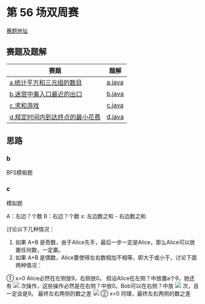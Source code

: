 # 第 56 场双周赛
[赛题地址](https://leetcode-cn.com/contest/biweekly-contest-56/)

## 赛题及题解
|赛题|题解|
| ---- | ----|
|[a.统计平方和三元组的数目](https://leetcode-cn.com/problems/count-square-sum-triples/)|[a.java](/competition/leetcode/weekly56/a.java)|
|[b.迷宫中离入口最近的出口](https://leetcode-cn.com/problems/nearest-exit-from-entrance-in-maze/)|[b.java](/competition/leetcode/weekly56/b.java)|
|[c.求和游戏](https://leetcode-cn.com/problems/sum-game/)|[c.java](/competition/leetcode/weekly56/c.java)|
|[d.规定时间内到达终点的最小花费](https://leetcode-cn.com/problems/minimum-cost-to-reach-destination-in-time/)|[d.java](/competition/leetcode/weekly56/d.java)|

## 思路
### b
BFS模板题
### c
模拟题

A：左边？个数
B：右边？个数
x: 左边数之和 - 右边数之和

讨论以下几种情况：
1. 如果 A+B 是奇数，由于Alice先手，最后一步一定是Alice，那么Alice可以放置任何数，一定赢。
2. 如果 A+B 是偶数，Alice要使得左右数相加不相等，即大于或小于，讨论下面两种情况： 

① x>0
Alice必然在左侧放9，右侧放0。
假设Alice在左侧？中放置a个9，她还有 ![](https://latex.codecogs.com/svg.image?\frac{A&plus;B}{2}-a) 次操作，这些操作必然是在右侧？中放0。Bob可以在右侧？中放 ![](https://latex.codecogs.com/svg.image?B-(\frac{A&plus;B}{2}-a)\&space;=\&space;\frac{B-A}{2}&plus;a) 次，且一定会是9。
最终左右两侧的数之差 ![](https://latex.codecogs.com/svg.image?\Delta=9*a-9*(\frac{B-A}{2}&plus;a)&space;&plus;&space;x=9*\frac{B-A}{2}&plus;x)
② x<0
同理，最终左右两侧的数之差 ![]()

